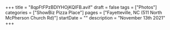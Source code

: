 +++
title = "8qpFtFPzBDlYHOjKQIFB.avif"
draft = false
tags = ["Photos"]
categories = ["ShowBiz Pizza Place"]
pages = ["Fayetteville, NC (511 North McPherson Church Rd)"]
startDate = ""
description = "November 13th 2021"
+++
